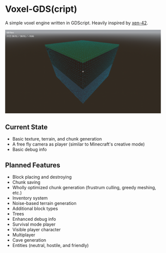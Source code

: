 # Voxel-GDS(cript)

A simple voxel engine written in GDScript. Heavily inspired by [xen-42](https://youtu.be/TM3r2V4980k?si=ga7BAbaJkuvrWyqN).

![Voxel-GDS Preview](/preview.png)

## Current State
- Basic texture, terrain, and chunk generation
- A free fly camera as player (similar to Minecraft's creative mode)
- Basic debug info

## Planned Features
- Block placing and destroying
- Chunk saving
- Wholly optimized chunk generation (frustrum culling, greedy meshing, etc.)
- Inventory system
- Noise-based terrain generation
- Additional block types
- Trees
- Enhanced debug info
- Survival mode player
- Visible player character
- Multiplayer
- Cave generation
- Entities (neutral, hostile, and friendly)